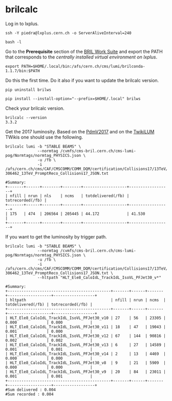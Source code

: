 # brilcalc

Log in to lxplus.

    ssh -Y piedra@lxplus.cern.ch -o ServerAliveInterval=240

    bash -l

Go to the **Prerequisite** section of the [BRIL Work Suite](http://cms-service-lumi.web.cern.ch/cms-service-lumi/brilwsdoc.html) and export the PATH that corresponds to the _centrally installed virtual environment on lxplus_.

    export PATH=$HOME/.local/bin:/afs/cern.ch/cms/lumi/brilconda-1.1.7/bin:$PATH

Do this the first time. Do it also if you want to update the brilcalc version.

    pip uninstall brilws

    pip install --install-option="--prefix=$HOME/.local" brilws

Check your brilcalc version.

    brilcalc --version
    3.3.2

Get the 2017 luminosity. Based on the [PdmV2017](https://twiki.cern.ch/twiki/bin/view/CMS/PdmV2017Analysis) and on the [TwikiLUM](https://twiki.cern.ch/twiki/bin/viewauth/CMS/TWikiLUM) TWikis one should use the following.

    brilcalc lumi -b "STABLE BEAMS" \
                  --normtag /cvmfs/cms-bril.cern.ch/cms-lumi-pog/Normtags/normtag_PHYSICS.json \
                  -u /fb \
                  -i /afs/cern.ch/cms/CAF/CMSCOMM/COMM_DQM/certification/Collisions17/13TeV/Final/Cert_294927-306462_13TeV_PromptReco_Collisions17_JSON.txt

    #Summary: 
    +-------+------+--------+--------+-------------------+------------------+
    | nfill | nrun | nls    | ncms   | totdelivered(/fb) | totrecorded(/fb) |
    +-------+------+--------+--------+-------------------+------------------+
    | 175   | 474  | 206564 | 205445 | 44.172            | 41.530           |
    +-------+------+--------+--------+-------------------+------------------+

If you want to get the luminosity by trigger path.

    brilcalc lumi -b "STABLE BEAMS" \
                  --normtag /cvmfs/cms-bril.cern.ch/cms-lumi-pog/Normtags/normtag_PHYSICS.json \
                  -u /fb \
                  -i /afs/cern.ch/cms/CAF/CMSCOMM/COMM_DQM/certification/Collisions17/13TeV/Final/Cert_294927-306462_13TeV_PromptReco_Collisions17_JSON.txt \
                  --hltpath "HLT_Ele8_CaloIdL_TrackIdL_IsoVL_PFJet30_v*"

    #Summary: 
    +---------------------------------------------+-------+------+-------+-------------------+------------------+
    | hltpath                                     | nfill | nrun | ncms  | totdelivered(/fb) | totrecorded(/fb) |
    +---------------------------------------------+-------+------+-------+-------------------+------------------+
    | HLT_Ele8_CaloIdL_TrackIdL_IsoVL_PFJet30_v10 | 27    | 56   | 23305 | 0.000             | 0.000            |
    | HLT_Ele8_CaloIdL_TrackIdL_IsoVL_PFJet30_v11 | 18    | 47   | 19043 | 0.001             | 0.000            |
    | HLT_Ele8_CaloIdL_TrackIdL_IsoVL_PFJet30_v12 | 67    | 144  | 90816 | 0.002             | 0.002            |
    | HLT_Ele8_CaloIdL_TrackIdL_IsoVL_PFJet30_v13 | 6     | 27   | 14589 | 0.001             | 0.001            |
    | HLT_Ele8_CaloIdL_TrackIdL_IsoVL_PFJet30_v14 | 2     | 13   | 4469  | 0.000             | 0.000            |
    | HLT_Ele8_CaloIdL_TrackIdL_IsoVL_PFJet30_v8  | 9     | 21   | 5909  | 0.000             | 0.000            |
    | HLT_Ele8_CaloIdL_TrackIdL_IsoVL_PFJet30_v9  | 20    | 84   | 23011 | 0.001             | 0.001            |
    +---------------------------------------------+-------+------+-------+-------------------+------------------+
    #Sum delivered : 0.004
    #Sum recorded : 0.004

